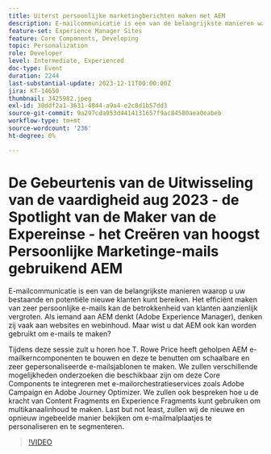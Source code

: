 ```yaml
---
title: Uiterst persoonlijke marketingberichten maken met AEM
description: E-mailcommunicatie is een van de belangrijkste manieren waarop u uw bestaande en potentiële nieuwe klanten kunt bereiken. Het efficiënt maken van zeer persoonlijke e-mails kan de betrokkenheid van klanten aanzienlijk vergroten. Als iemand aan AEM denkt (Adobe Experience Manager), denken zij vaak aan websites en webinhoud. Maar wist u dat AEM ook kan worden gebruikt om e-mails te maken
feature-set: Experience Manager Sites
feature: Core Components, Developing
topic: Personalization
role: Developer
level: Intermediate, Experienced
doc-type: Event
duration: 2244
last-substantial-update: 2023-12-11T00:00:00Z
jira: KT-14650
thumbnail: 3425982.jpeg
exl-id: 38ddf2a1-3631-4844-a9a4-e2c8d1b57dd3
source-git-commit: 9a297cda953d4414131657f9ac84580aea0eabeb
workflow-type: tm+mt
source-wordcount: '236'
ht-degree: 0%

---
```


# De Gebeurtenis van de Uitwisseling van de vaardigheid aug 2023 - de Spotlight van de Maker van de Expereinse - het Creëren van hoogst Persoonlijke Marketinge-mails gebruikend AEM

E-mailcommunicatie is een van de belangrijkste manieren waarop u uw bestaande en potentiële nieuwe klanten kunt bereiken. Het efficiënt maken van zeer persoonlijke e-mails kan de betrokkenheid van klanten aanzienlijk vergroten. Als iemand aan AEM denkt (Adobe Experience Manager), denken zij vaak aan websites en webinhoud. Maar wist u dat AEM ook kan worden gebruikt om e-mails te maken?

Tijdens deze sessie zult u horen hoe T. Rowe Price heeft geholpen AEM e-mailkerncomponenten te bouwen en deze te benutten om schaalbare en zeer gepersonaliseerde e-mailsjablonen te maken. We zullen verschillende mogelijkheden onderzoeken die beschikbaar zijn om deze Core Components te integreren met e-mailorchestratieservices zoals Adobe Campaign en Adobe Journey Optimizer. We zullen ook bespreken hoe u de kracht van Content Fragments en Experience Fragments kunt gebruiken om multikanaalinhoud te maken. Last but not least, zullen wij de nieuwe en opnieuw ingebeelde manier bekijken om e-mailmalplaatjes te personaliseren en te segmenteren.

>[!VIDEO](https://video.tv.adobe.com/v/3425982/?learn=on)
